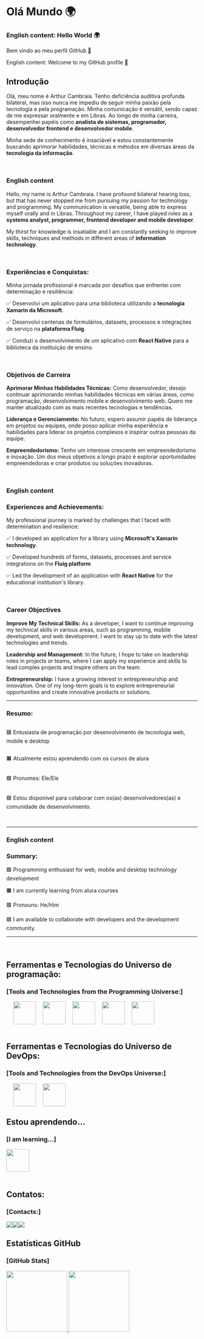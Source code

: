 <h1>Olá Mundo 🌍</h1>
<h3>English content: Hello World 🌍</h3>
<p>Bem vindo ao meu perfil GitHub 👋</p>
<p>English content: Welcome to my GitHub profile 👋</p>
<h2>Introdução</h2>
<p>Olá, meu nome é Arthur Cambraia. Tenho deficiência auditiva profunda bilateral, mas isso nunca me impediu de seguir minha paixão pela tecnologia e pela programação. Minha comunicação é versátil, sendo capaz de me expressar oralmente e em Libras. Ao longo de minha carreira, desempenhei papéis como <strong>analista de sistemas, programador, desenvolvedor frontend e desenvolvedor mobile</strong>.</p>
<p>Minha sede de conhecimento é insaciável e estou constantemente buscando aprimorar habilidades, técnicas e métodos em diversas áreas da <strong>tecnologia da informação</strong>.</p>
<br>
<h3>English content</h3>
<p>Hello, my name is Arthur Cambraia. I have profound bilateral hearing loss, but that has never stopped me from pursuing my passion for technology and programming. My communication is versatile, being able to express myself orally and in Libras. Throughout my career, I have played roles as a <strong>systems analyst, programmer, frontend developer and mobile developer</strong>.</p>
<p>My thirst for knowledge is insatiable and I am constantly seeking to improve skills, techniques and methods in different areas of <strong>information technology</strong>.</p>
<br>
<h3>Experiências e Conquistas:</h3>
<p>Minha jornada profissional é marcada por desafios que enfrentei com determinação e resiliência:</p>
<p>✅ Desenvolvi um aplicativo para uma biblioteca utilizando a <strong>tecnologia Xamarin da Microsoft</strong>.</p>
<p>✅ Desenvolvi centenas de formulários, datasets, processos e integrações de serviço na <strong>plataforma Fluig</strong>.</p>
<p>✅ Conduzi o desenvolvimento de um aplicativo com <strong>React Native</strong> para a biblioteca da instituição de ensino.</p>
<br>
<h3>Objetivos de Carreira</h3>
<p><strong>Aprimorar Minhas Habilidades Técnicas:</strong> Como desenvolvedor, desejo continuar aprimorando minhas habilidades técnicas em várias áreas, como programação, desenvolvimento mobile e desenvolvimento web. Quero me manter atualizado com as mais recentes tecnologias e tendências.</p>
<p><strong>Liderança e Gerenciamento:</strong> No futuro, espero assumir papéis de liderança em projetos ou equipes, onde posso aplicar minha experiência e habilidades para liderar os projetos complexos e inspirar outras pessoas da equipe.</p>
<p><strong>Empreendedorismo:</strong> Tenho um interesse crescente em empreendedorismo e inovação. Um dos meus objetivos a longo prazo é explorar oportunidades empreendedoras e criar produtos ou soluções inovadoras.</p>
<br>
<h3>English content</h3>
<h3>Experiences and Achievements:</h3>
<p>My professional journey is marked by challenges that I faced with determination and resilience:</p>
<p>✅ I developed an application for a library using <strong>Microsoft's Xamarin technology</strong>.</p>
<p>✅ Developed hundreds of forms, datasets, processes and service integrations on the <strong>Fluig platform</strong></p>
<p>✅ Led the development of an application with <strong>React Native</strong> for the educational institution's library.</p>
<br>
<h3>Career Objectives</h3>
<p><strong>Improve My Technical Skills:</strong> As a developer, I want to continue improving my technical skills in various areas, such as programming, mobile development, and web development. I want to stay up to date with the latest technologies and trends.</p>
<p><strong>Leadership and Management:</strong> In the future, I hope to take on leadership roles in projects or teams, where I can apply my experience and skills to lead complex projects and inspire others on the team.</p>
<p><strong>Entrepreneurship:</strong> I have a growing interest in entrepreneurship and innovation. One of my long-term goals is to explore entrepreneurial opportunities and create innovative products or solutions.</p>
<hr>
<h3>Resumo:</h3>
<div style="display: flex; flex-direction: column; flex-wrap: wrap;">
<p>🟩 Entusiasta de programação por desenvolvimento de tecnologia web, mobile e desktop</p>
<p>🟧 Atualmente estou aprendendo com os cursos de alura</p>
<p>🟪 Pronomes: Ele/Ele</p>
<p>🟦 Estou disponível para colaborar com os(as) desenvolvedores(as) e comunidade de desenvolvimento.</p>
</div>
<br>
<hr>
<h3>English content</h3>
<h3>Summary:</h3>
<p>🟩 Programming enthusiast for web, mobile and desktop technology development</p>
<p>🟧 I am currently learning from alura courses</p>
<p>🟪 Pronouns: He/Him</p>
<p>🟦 I am available to collaborate with developers and the development community.</p>
<hr>
<br>
<h2>Ferramentas e Tecnologias do Universo de programação:</h2>
<h3>[Tools and Technologies from the Programming Universe:]</h3>
<div style="display:flex; flex-direction: row; flex-wrap: wrap;">
  &ensp;
  &ensp;
  <img src="https://cdn.jsdelivr.net/gh/devicons/devicon/icons/vscode/vscode-original-wordmark.svg" width="60" height="60"/>
  &ensp;
  &ensp;
  <img src="https://cdn.jsdelivr.net/gh/devicons/devicon/icons/html5/html5-plain-wordmark.svg" width="60" height="60" />
  &ensp;
  &ensp;
  <img src="https://cdn.jsdelivr.net/gh/devicons/devicon/icons/css3/css3-plain-wordmark.svg" width="60" height="60" />
  &ensp;
  &ensp;
  <img src="https://cdn.jsdelivr.net/gh/devicons/devicon/icons/javascript/javascript-original.svg" width="60" height="60" />
  &ensp;
  &ensp;
  <img src="https://cdn.jsdelivr.net/gh/devicons/devicon/icons/nodejs/nodejs-plain-wordmark.svg" width="60" height="60" /> 
  &ensp;
  &ensp;
</div>
<br>
<h2>Ferramentas e Tecnologias do Universo de DevOps:</h2>
<h3>[Tools and Technologies from the DevOps Universe:]</h3>
<div style="display:flex; flex-direction: row; flex-wrap: wrap;">
  &ensp;
  &ensp;
  <img src="https://cdn.jsdelivr.net/gh/devicons/devicon/icons/github/github-original-wordmark.svg" width="60" height="60" />
  &ensp;
  &ensp;
  <img src="https://cdn.jsdelivr.net/gh/devicons/devicon/icons/git/git-original.svg" width="60" height="60" />
  &ensp;
  &ensp;
</div>
<h2>Estou aprendendo...</h2>
<h3>[I am learning...]</h3>
<div style="display:flex; flex-direction: row; flex-wrap: wrap; gap: 1rem;">
  <img src="https://cdn.jsdelivr.net/gh/devicons/devicon/icons/ubuntu/ubuntu-plain.svg" width="60" height="60"/>
</div>
<br>
<h2>Contatos:</h2>
<h3>[Contacts:]</h3>
<div style="display:flex; flex-direction: row; flex-wrap: wrap;">
  <a href="https://www.youtube.com/@arthurvieira630" target="_blank"><img loading="lazy" src="https://img.shields.io/badge/YouTube-FF0000?style=for-the-badge&logo=youtube&logoColor=white" target="_blank"></a>
  <a href = "mailto:arthur10vieira@gmail.com"><img loading="lazy" src="https://img.shields.io/badge/Gmail-D14836?style=for-the-badge&logo=gmail&logoColor=white" target="_blank"></a>
  <a href="https://www.linkedin.com/in/arthur-vieira-cambraia" target="_blank"><img loading="lazy" src="https://img.shields.io/badge/-LinkedIn-%230077B5?style=for-the-badge&logo=linkedin&logoColor=white" target="_blank"></a>   
</div>
<h2>Estatísticas GitHub</h2>
<h3>[GitHub Stats]</h3>
<div>
  <a href="https://github.com/arthur10vieira">
  <img loading="lazy" height="160em" src="https://github-readme-stats.vercel.app/api/top-langs/?username=arthur10vieira&layout=compact&langs_count=7&theme=dracula"/>
  <img loading="lazy" height="160em" src="https://github-readme-stats.vercel.app/api?username=arthur10vieira&show_icons=true&theme=dracula&include_all_commits=true&count_private=true"/>
</div>
